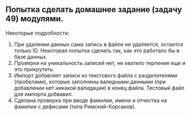 ## Попытка сделать домашнее задание (задачу 49) модулями.

Некоторые подробности:
1. При удалении данных сама запись в файле не удаляется, остается только ID. Некоторая попытка сделать так, как это работало бы в базе данных.
1. Проверки на уникальность записей нет, не хватило терпения еще и это прикрутить.
1. Импорт добавляет записи из текстового файла с разделителями (пробелами), которые заполнены валидными данными (при добавлении нет никакой валидации) в конец файла. Тестовый файл для импорта добвавил.
1. Сделана проверка при вводе фамилии, имени и отчества на фамилии с дефисами (типа Римский-Корсаков).
